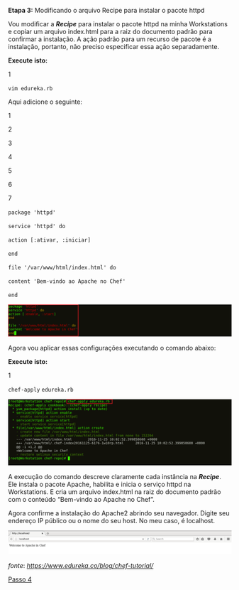 **Etapa 3:** Modificando o arquivo Recipe para instalar o pacote httpd

Vou modificar a **_Recipe_** para instalar o pacote httpd na minha Workstations e copiar um arquivo index.html para a raiz do documento padrão para confirmar a instalação. A ação padrão para um recurso de pacote é a instalação, portanto, não preciso especificar essa ação separadamente.

**Execute** **isto:**

1

`vim edureka.rb`

Aqui adicione o seguinte:

1

2

3

4

5

6

7

`package 'httpd'`

`service 'httpd' do`

`action [:ativar, :iniciar]`

`end`

`file '/var/www/html/index.html' do`

`content 'Bem-vindo ao Apache no Chef'`

`end`

![**_Recipe_** do Pacote HTTPD - Tutorial do Chef](images/chef-03-01.png)

Agora vou aplicar essas configurações executando o comando abaixo:

**Execute** **isto:**

1

`chef-apply` `edureka.rb`

![Apply httpd Recipe - Chef Tutorial](images/chef-03-02.png)

A execução do comando descreve claramente cada instância na **_Recipe_**. Ele instala o pacote Apache, habilita e inicia o serviço httpd na Workstations. E cria um arquivo index.html na raiz do documento padrão com o conteúdo “Bem-vindo ao Apache no Chef”.

Agora confirme a instalação do Apache2 abrindo seu navegador. Digite seu endereço IP público ou o nome do seu host. No meu caso, é localhost.

![Confirmar instalação - Tutorial Chef](images/chef-03-03.png)

_fonte_: _https://www.edureka.co/blog/chef-tutorial/_

[Passo 4](04-steps.md)